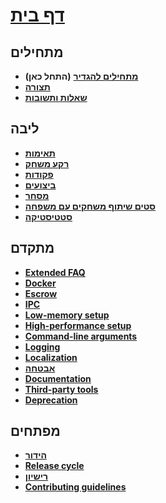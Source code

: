 # **[דף בית](https://github.com/JustArchi/ArchiSteamFarm/wiki/Home)**

## מתחילים

* **[מתחילים להגדיר](https://github.com/JustArchi/ArchiSteamFarm/wiki/Setting-up)** **(התחל כאן)**
* **[תצורה](https://github.com/JustArchi/ArchiSteamFarm/wiki/Configuration)**
* **[שאלות ותשובות](https://github.com/JustArchi/ArchiSteamFarm/wiki/FAQ)**

## ליבה

* **[תאימות](https://github.com/JustArchi/ArchiSteamFarm/wiki/Compatibility)**
* **[רקע משחק](https://github.com/JustArchi/ArchiSteamFarm/wiki/Background-games-redeemer)**
* **[פקודות](https://github.com/JustArchi/ArchiSteamFarm/wiki/Commands)**
* **[ביצועים](https://github.com/JustArchi/ArchiSteamFarm/wiki/Performance)**
* **[מסחר](https://github.com/JustArchi/ArchiSteamFarm/wiki/Trading)**
* **[סטים שיתוף משחקים עם משפחה](https://github.com/JustArchi/ArchiSteamFarm/wiki/Steam-Family-Sharing)**
* **[סטטיסטיקה](https://github.com/JustArchi/ArchiSteamFarm/wiki/Statistics)**

## מתקדם

* **[Extended FAQ](https://github.com/JustArchi/ArchiSteamFarm/wiki/Extended-FAQ)**
* **[Docker](https://github.com/JustArchi/ArchiSteamFarm/wiki/Docker)**
* **[Escrow](https://github.com/JustArchi/ArchiSteamFarm/wiki/Escrow)**
* **[IPC](https://github.com/JustArchi/ArchiSteamFarm/wiki/IPC)**
* **[Low-memory setup](https://github.com/JustArchi/ArchiSteamFarm/wiki/Low-memory-setup)**
* **[High-performance setup](https://github.com/JustArchi/ArchiSteamFarm/wiki/High-performance-setup)**
* **[Command-line arguments](https://github.com/JustArchi/ArchiSteamFarm/wiki/Command-line-arguments)**
* **[Logging](https://github.com/JustArchi/ArchiSteamFarm/wiki/Logging)**
* **[Localization](https://github.com/JustArchi/ArchiSteamFarm/wiki/Localization)**
* **[אבטחה](https://github.com/JustArchi/ArchiSteamFarm/wiki/Security)**
* **[Documentation](https://github.com/JustArchi/ArchiSteamFarm/wiki/Documentation)**
* **[Third-party tools](https://github.com/JustArchi/ArchiSteamFarm/wiki/Third-party-tools)**
* **[Deprecation](https://github.com/JustArchi/ArchiSteamFarm/wiki/Deprecation)**

## מפתחים

* **[הידור](https://github.com/JustArchi/ArchiSteamFarm/wiki/Compilation)**
* **[Release cycle](https://github.com/JustArchi/ArchiSteamFarm/wiki/Release-cycle)**
* **[רישיון](https://github.com/JustArchi/ArchiSteamFarm/wiki/License)**
* **[Contributing guidelines](https://github.com/JustArchi/ArchiSteamFarm/blob/master/.github/CONTRIBUTING.md)**